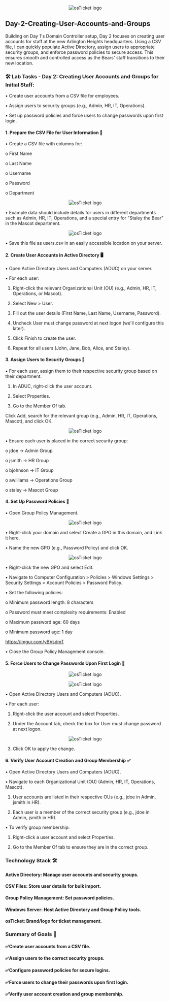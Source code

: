 <p align="center">
<img src="https://i.imgur.com/pqTjnLb.png" alt="osTicket logo"/>
</p>

## Day-2-Creating-User-Accounts-and-Groups

Building on Day 1's Domain Controller setup, Day 2 focuses on creating user accounts for staff at the new Arlington Heights headquarters. Using a CSV file, I can quickly populate Active Directory, assign users to appropriate security groups, and enforce password policies to secure access. This ensures smooth and controlled access as the Bears' staff transitions to their new location.

### 🛠️ Lab Tasks - Day 2: Creating User Accounts and Groups for Initial Staff:

•	Create user accounts from a CSV file for employees.

•	Assign users to security groups (e.g., Admin, HR, IT, Operations).

•	Set up password policies and force users to change passwords upon first login.

#### 1. Prepare the CSV File for User Information 📄
•	Create a CSV file with columns for:

 o	First Name

 o	Last Name

 o	Username

 o	Password

 o	Department

 <p align="center">
<img src="https://i.imgur.com/v7bB2Wb.png" alt="osTicket logo"/>
</p>

 •	Example data should include details for users in different departments such as Admin, HR, IT, Operations, and a special entry for "Staley the Bear" in the Mascot department.

<p align="center">
<img src="https://i.imgur.com/dC6Ll1R.png" alt="osTicket logo"/>
</p>

 •	Save this file as users.csv in an easily accessible location on your server.

#### 2. Create User Accounts in Active Directory 🖥️

 •	Open Active Directory Users and Computers (ADUC) on your server.

 •	For each user:

1.	Right-click the relevant Organizational Unit (OU) (e.g., Admin, HR, IT, Operations, or Mascot).

2.	Select New > User.

3.	Fill out the user details (First Name, Last Name, Username, Password).

4.	Uncheck User must change password at next logon (we'll configure this later).

5.	Click Finish to create the user.
   
6.	Repeat for all users (John, Jane, Bob, Alice, and Staley).

#### 3. Assign Users to Security Groups 🔑

 •	For each user, assign them to their respective security group based on their department.

1.	In ADUC, right-click the user account.

2.	Select Properties.

3.	Go to the Member Of tab.

Click Add, search for the relevant group (e.g., Admin, HR, IT, Operations, Mascot), and click OK.

<p align="center">
<img src="https://i.imgur.com/2Gn3F6E.png" alt="osTicket logo"/>
</p>

•	Ensure each user is placed in the correct security group:

 o	jdoe → Admin Group

 o	jsmith → HR Group

 o	bjohnson → IT Group

 o	awilliams → Operations Group

 o	staley → Mascot Group

#### 4. Set Up Password Policies 🔐

•	Open Group Policy Management.

<p align="center">
<img src="https://i.imgur.com/7Zv6O8F.png" alt="osTicket logo"/>
</p>

•	Right-click your domain and select Create a GPO in this domain, and Link it here.

•	Name the new GPO (e.g., Password Policy) and click OK.

<p align="center">
<img src="https://i.imgur.com/HI53KW8.png" alt="osTicket logo"/>
</p>

•	Right-click the new GPO and select Edit.

•	Navigate to Computer Configuration > Policies > Windows Settings > Security Settings > Account Policies > Password Policy.

•	Set the following policies:

 o	Minimum password length: 8 characters

 o	Password must meet complexity requirements: Enabled

 o	Maximum password age: 60 days

 o	Minimum password age: 1 day

 https://imgur.com/yBVsdmT

•	Close the Group Policy Management console.

#### 5. Force Users to Change Passwords Upon First Login 🔄

<p align="center">
<img src="https://i.imgur.com/szCfLca.png" alt="osTicket logo"/>
</p>

<p align="center">
<img src="https://i.imgur.com/LIC6ibW.png" alt="osTicket logo"/>
</p>

•	Open Active Directory Users and Computers (ADUC).

•	For each user:

1.	Right-click the user account and select Properties.

2.	Under the Account tab, check the box for User must change password at next logon.

<p align="center">
<img src="https://i.imgur.com/weGbB91.png" alt="osTicket logo"/>
</p>   

3.	Click OK to apply the change.

#### 6. Verify User Account Creation and Group Membership ✅

•	Open Active Directory Users and Computers (ADUC).

•	Navigate to each Organizational Unit (OU) (Admin, HR, IT, Operations, Mascot).

 1.	User accounts are listed in their respective OUs (e.g., jdoe in Admin, jsmith in HR).
   
 3.	Each user is a member of the correct security group (e.g., jdoe in Admin, jsmith in HR).
   
•	To verify group membership:

 1.	Right-click a user account and select Properties.
   
 3.	Go to the Member Of tab to ensure they are in the correct group.

### Technology Stack 🛠️
#### Active Directory: Manage user accounts and security groups.

#### CSV Files: Store user details for bulk import.

#### Group Policy Management: Set password policies.

#### Windows Server: Host Active Directory and Group Policy tools.

#### osTicket: Brand/logo for ticket management.

### Summary of Goals 🎯
#### ✅Create user accounts from a CSV file.

#### ✅Assign users to the correct security groups.

#### ✅Configure password policies for secure logins.

#### ✅Force users to change their passwords upon first login.

#### ✅Verify user account creation and group membership.

